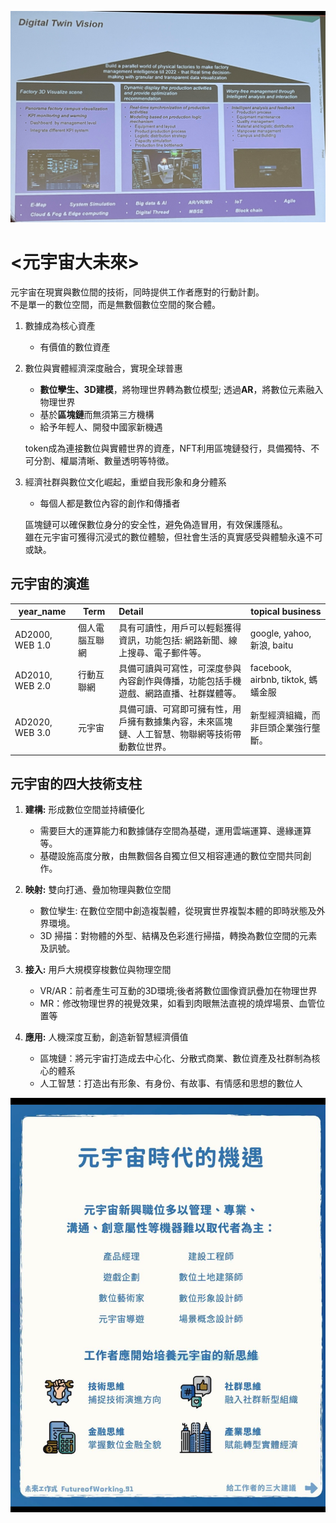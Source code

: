 ![](images/image30.png) 


# <元宇宙大未來>
元宇宙在現實與數位間的技術，同時提供工作者應對的行動計劃。  
不是單一的數位空間，而是無數個數位空間的聚合體。

1. 數據成為核心資產  
    * 有價值的數位資產

2. 數位與實體經濟深度融合，實現全球普惠  
    * **數位孿生、3D建模**，將物理世界轉為數位模型; 透過**AR**，將數位元素融入物理世界  
    * 基於**區塊鏈**而無須第三方機構  
    * 給予年輕人、開發中國家新機遇  
   
    token成為連接數位與實體世界的資產，NFT利用區塊鏈發行，具備獨特、不可分割、權屬清晰、數量透明等特徵。  
    
3. 經濟社群與數位文化崛起，重塑自我形象和身分體系  
    * 每個人都是數位內容的創作和傳播者   

    區塊鏈可以確保數位身分的安全性，避免偽造冒用，有效保護隱私。  
    雖在元宇宙可獲得沉浸式的數位體驗，但社會生活的真實感受與體驗永遠不可或缺。  
  
  
## 元宇宙的演進  

|year_name| Term | Detail | topical business |
|---|----|:---|----|
|AD2000, WEB 1.0| 個人電腦互聯網 | 具有可讀性，用戶可以輕鬆獲得資訊，功能包括: 網路新聞、線上搜尋、電子郵件等。 | google, yahoo, 新浪, baitu |
|AD2010, WEB 2.0| 行動互聯網 | 具備可讀與可寫性，可深度參與內容創作與傳播，功能包括手機遊戲、網路直播、社群媒體等。 | facebook, airbnb, tiktok, 螞蟻金服 |
|AD2020, WEB 3.0| 元宇宙 | 具備可讀、可寫即可擁有性，用戶擁有數據集內容，未來區塊鏈、人工智慧、物聯網等技術帶動數位世界。 | 新型經濟組織，而非巨頭企業強行壟斷。 |

  
## 元宇宙的四大技術支柱  
1. **建構:** 形成數位空間並持續優化
    * 需要巨大的運算能力和數據儲存空間為基礎，運用雲端運算、邊緣運算等。  
    * 基礎設施高度分散，由無數個各自獨立但又相容連通的數位空間共同創作。 
  
2. **映射:** 雙向打通、疊加物理與數位空間  
    * 數位孿生: 在數位空間中創造複製體，從現實世界複製本體的即時狀態及外界環境。   
    * 3D 掃描：對物體的外型、結構及色彩進行掃描，轉換為數位空間的元素及訊號。   
  
3. **接入:** 用戶大規模穿梭數位與物理空間  
    * VR/AR：前者產生可互動的3D環境;後者將數位圖像資訊疊加在物理世界  
    * MR：修改物理世界的視覺效果，如看到肉眼無法直視的燒焊場景、血管位置等  
  
4. **應用:** 人機深度互動，創造新智慧經濟價值   
    * 區塊鏈：將元宇宙打造成去中心化、分散式商業、數位資產及社群制為核心的體系   
    * 人工智慧：打造出有形象、有身份、有故事、有情感和思想的數位人   
  
![](images/image31.PNG) 






